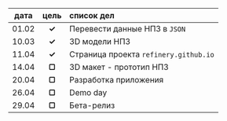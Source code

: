 |   дата    | цель   |  список дел                           |
|:---------:|:------:|:--------------------------------------|
| 01.02     | **✓**  | Перевести данные НПЗ в `JSON`         |
| 10.03     | **✓**  | 3D модели НПЗ                         |
| 11.04     | **✓**  | Страница проекта `refinery.github.io` |
| 14.04     | **▢**  | 3D макет - прототип НПЗ               |
| 20.04     | **▢**  | Разработка приложения                 |
| 26.04     | **▢**  |  Demo day                             | 
| 29.04     | **▢**  | Бета-релиз                            |
